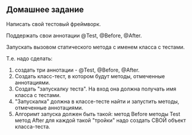 ## Домашнее задание
   
   Написать свой тестовый фреймворк.
   
   Поддержать свои аннотации @Test, @Before, @After.
   
   Запускать вызовом статического метода с именем класса с тестами.
   
   Т.е. надо сделать:
   1) создать три аннотации - @Test, @Before, @After.
   2) Создать класс-тест, в котором будут методы, отмеченные аннотациями.
   3) Создать "запускалку теста". На вход она должна получать имя класса с тестами.
   4) "Запускалка" должна в классе-тесте найти и запустить методы, отмеченные аннотациями.
   5) Алгоримт запуска должен быть такой:
      метод Before
      методы Test
      метод After
   для каждой такой "тройки" надо создать СВОЙ объект класса-теста.